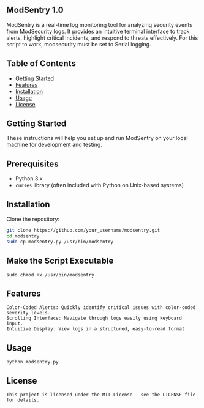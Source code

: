 ## ModSentry 1.0

ModSentry is a real-time log monitoring tool for analyzing security events from ModSecurity logs. It provides an intuitive terminal interface to track alerts, highlight critical incidents, and respond to threats effectively. For this script to work, modsecurity must be set to Serial logging.

## Table of Contents

- [Getting Started](#getting-started)
- [Features](#features)
- [Installation](#installation)
- [Usage](#usage)
- [License](#license)

## Getting Started

These instructions will help you set up and run ModSentry on your local machine for development and testing.

## Prerequisites

- Python 3.x
- `curses` library (often included with Python on Unix-based systems)

## Installation

Clone the repository:

```bash
git clone https://github.com/your_username/modsentry.git
cd modsentry
sudo cp modsentry.py /usr/bin/modsentry
```

## Make the Script Executable
```
sudo chmod +x /usr/bin/modsentry
```
## Features

```Real-time Monitoring: Automatically updates to display new log entries.
Color-Coded Alerts: Quickly identify critical issues with color-coded severity levels.
Scrolling Interface: Navigate through logs easily using keyboard input.
Intuitive Display: View logs in a structured, easy-to-read format.
```
## Usage
```Run the application with the following command:
python modsentry.py
```
## License
```
This project is licensed under the MIT License - see the LICENSE file for details.
```

